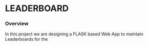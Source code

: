 # LEADERBOARD
### Overview
In this project we are designing a FLASK based Web App to maintain Leaderboards for the 
